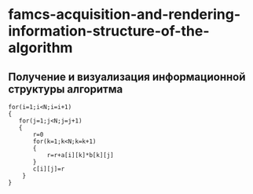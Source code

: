 # famcs-acquisition-and-rendering-information-structure-of-the-algorithm
## Получение и визуализация информационной структуры алгоритма

```
for(i=1;i<N;i=i+1)
{
   for(j=1;j<N;j=j+1)
   {
       r=0
       for(k=1;k<N;k=k+1)
       {
           r=r+a[i][k]*b[k][j]
       }
       c[i][j]=r
    }
}
```
